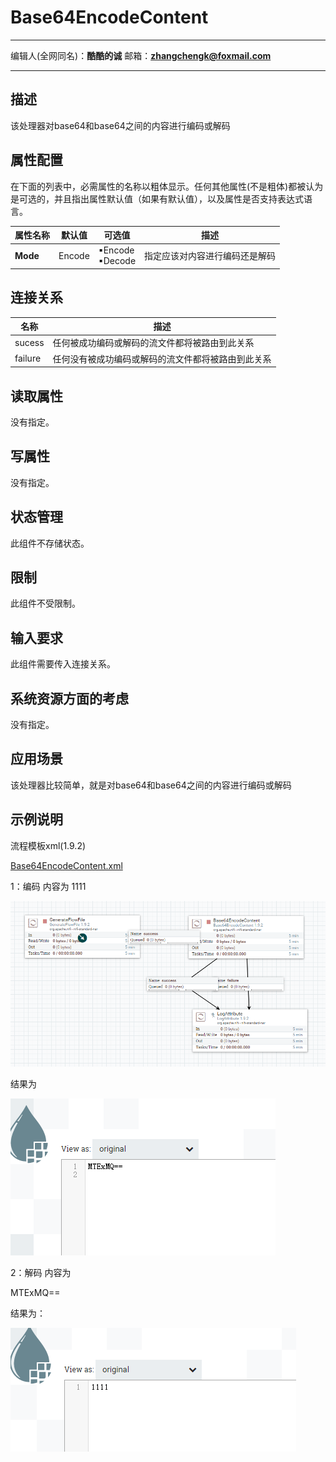 # Base64EncodeContent
***
编辑人(全网同名)：__**酷酷的诚**__  邮箱：**zhangchengk@foxmail.com** 
***

## 描述

该处理器对base64和base64之间的内容进行编码或解码

## 属性配置

在下面的列表中，必需属性的名称以粗体显示。任何其他属性(不是粗体)都被认为是可选的，并且指出属性默认值（如果有默认值），以及属性是否支持表达式语言。

|属性名称     |  默认值   | 可选值               | 描述             
|----|----|----|----|
**Mode** | Encode | ▪Encode<br/> ▪Decode | 指定应该对内容进行编码还是解码

## 连接关系

|名称      | 描述       |                
|----|----|
sucess  | 任何被成功编码或解码的流文件都将被路由到此关系 
failure | 任何没有被成功编码或解码的流文件都将被路由到此关系

## 读取属性

没有指定。

## 写属性

没有指定。

## 状态管理

此组件不存储状态。

## 限制

此组件不受限制。

## 输入要求

此组件需要传入连接关系。

## 系统资源方面的考虑

没有指定。

## 应用场景

该处理器比较简单，就是对base64和base64之间的内容进行编码或解码

## 示例说明

<p>流程模板xml(1.9.2)</p>
<a href="../template/Base64EncodeContent.xml" download="Base64EncodeContent.xml">Base64EncodeContent.xml</a>

1：编码   内容为  1111

![](./image/processors/Base64EncodeContent/1.png)

结果为

![](./image/processors/Base64EncodeContent/2.png)

2：解码   内容为  

MTExMQ==

结果为：

![](./image/processors/Base64EncodeContent/3.png)

